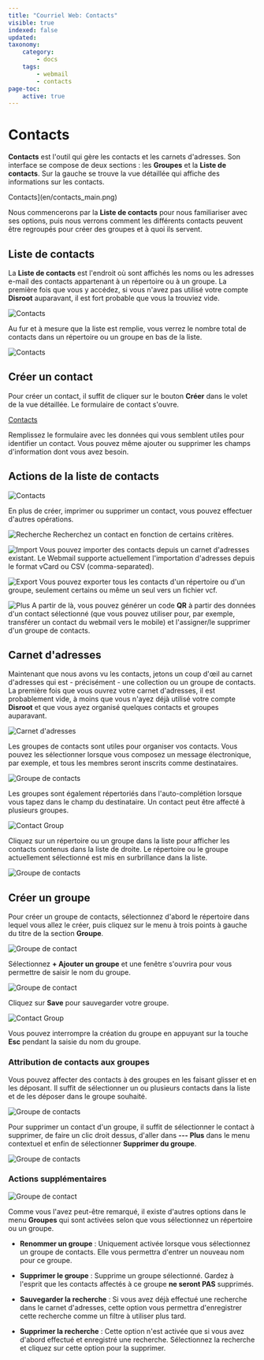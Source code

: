 ```yaml
---
title: "Courriel Web: Contacts"
visible: true
indexed: false
updated:
taxonomy:
    category:
        - docs
    tags:
        - webmail
        - contacts
page-toc:
    active: true
---
```


# Contacts

**Contacts** est l'outil qui gère les contacts et les carnets d'adresses. Son interface se compose de deux sections : les **Groupes** et la **Liste de contacts**. Sur la gauche se trouve la vue détaillée qui affiche des informations sur les contacts.

Contacts](en/contacts_main.png)

Nous commencerons par la **Liste de contacts** pour nous familiariser avec ses options, puis nous verrons comment les différents contacts peuvent être regroupés pour créer des groupes et à quoi ils servent.

## Liste de contacts
La **Liste de contacts** est l'endroit où sont affichés les noms ou les adresses e-mail des contacts appartenant à un répertoire ou à un groupe. La première fois que vous y accédez, si vous n'avez pas utilisé votre compte **Disroot** auparavant, il est fort probable que vous la trouviez vide.

![Contacts](en/contact_list_empty.png)

Au fur et à mesure que la liste est remplie, vous verrez le nombre total de contacts dans un répertoire ou un groupe en bas de la liste.

![Contacts](en/bottom.png)

## Créer un contact
Pour créer un contact, il suffit de cliquer sur le bouton **Créer** dans le volet de la vue détaillée. Le formulaire de contact s'ouvre.

[Contacts](en/contact_create.gif)

Remplissez le formulaire avec les données qui vous semblent utiles pour identifier un contact. Vous pouvez même ajouter ou supprimer les champs d'information dont vous avez besoin.

## Actions de la liste de contacts

![Contacts](en/actions.png)

En plus de créer, imprimer ou supprimer un contact, vous pouvez effectuer d'autres opérations.

![Recherche](en/search.png) Recherchez un contact en fonction de certains critères.

![Import](en/import.png) Vous pouvez importer des contacts depuis un carnet d'adresses existant. Le Webmail supporte actuellement l'importation d'adresses depuis le format vCard ou CSV (comma-separated).

![Export](en/export.png) Vous pouvez exporter tous les contacts d'un répertoire ou d'un groupe, seulement certains ou même un seul vers un fichier vcf.

![Plus](en/more.png) A partir de là, vous pouvez générer un code **QR** à partir des données d'un contact sélectionné (que vous pouvez utiliser pour, par exemple, transférer un contact du webmail vers le mobile) et l'assigner/le supprimer d'un groupe de contacts.

## Carnet d'adresses
Maintenant que nous avons vu les contacts, jetons un coup d'œil au carnet d'adresses qui est - précisément - une collection ou un groupe de contacts. La première fois que vous ouvrez votre carnet d'adresses, il est probablement vide, à moins que vous n'ayez déjà utilisé votre compte **Disroot** et que vous ayez organisé quelques contacts et groupes auparavant.

![Carnet d'adresses](en/first_add_book.png)

Les groupes de contacts sont utiles pour organiser vos contacts. Vous pouvez les sélectionner lorsque vous composez un message électronique, par exemple, et tous les membres seront inscrits comme destinataires.

![Groupe de contacts](en/send_add_group.gif)

Les groupes sont également répertoriés dans l'auto-complétion lorsque vous tapez dans le champ du destinataire. Un contact peut être affecté à plusieurs groupes.

![Contact Group](en/send_add_group_auto.gif)

Cliquez sur un répertoire ou un groupe dans la liste pour afficher les contacts contenus dans la liste de droite. Le répertoire ou le groupe actuellement sélectionné est mis en surbrillance dans la liste.

![Groupe de contacts](en/group_select.gif)

## Créer un groupe
Pour créer un groupe de contacts, sélectionnez d'abord le répertoire dans lequel vous allez le créer, puis cliquez sur le menu à trois points à gauche du titre de la section **Groupe**.

![Groupe de contact](en/group_create.png)

Sélectionnez **+ Ajouter un groupe** et une fenêtre s'ouvrira pour vous permettre de saisir le nom du groupe.

![Groupe de contact](en/groupes_création.png)

Cliquez sur **Save** pour sauvegarder votre groupe.

![Contact Group](en/group_created.png)

Vous pouvez interrompre la création du groupe en appuyant sur la touche **Esc** pendant la saisie du nom du groupe.

### Attribution de contacts aux groupes
Vous pouvez affecter des contacts à des groupes en les faisant glisser et en les déposant. Il suffit de sélectionner un ou plusieurs contacts dans la liste et de les déposer dans le groupe souhaité.

![Groupe de contacts](en/grouping.gif)

Pour supprimer un contact d'un groupe, il suffit de sélectionner le contact à supprimer, de faire un clic droit dessus, d'aller dans **--- Plus** dans le menu contextuel et enfin de sélectionner **Supprimer du groupe**.

![Groupe de contacts](en/remove_from_group.gif)

### Actions supplémentaires

![Groupe de contact](en/more_actions.png)

Comme vous l'avez peut-être remarqué, il existe d'autres options dans le menu **Groupes** qui sont activées selon que vous sélectionnez un répertoire ou un groupe.

- **Renommer un groupe** : Uniquement activée lorsque vous sélectionnez un groupe de contacts. Elle vous permettra d'entrer un nouveau nom pour ce groupe.

- **Supprimer le groupe** : Supprime un groupe sélectionné. Gardez à l'esprit que les contacts affectés à ce groupe **ne seront PAS** supprimés.

- **Sauvegarder la recherche** : Si vous avez déjà effectué une recherche dans le carnet d'adresses, cette option vous permettra d'enregistrer cette recherche comme un filtre à utiliser plus tard.

- **Supprimer la recherche** : Cette option n'est activée que si vous avez d'abord effectué et enregistré une recherche. Sélectionnez la recherche et cliquez sur cette option pour la supprimer.
